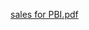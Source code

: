 
[sales for PBI.pdf](https://github.com/HameedFaizalK/Power-BI-for-Data-Analytics/files/15367588/sales.for.PBI.pdf)
